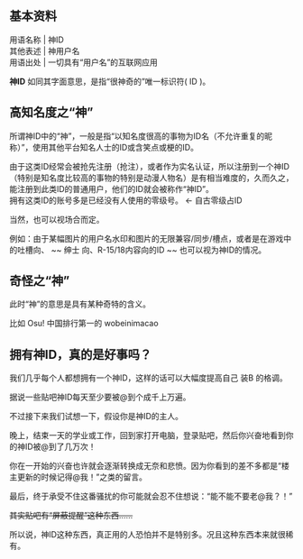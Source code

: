 **基本资料**  
---  
用语名称  |  神ID   
其他表述  |  神用户名   
用语出处  |  一切具有“用户名”的互联网应用   
  
**神ID** 如同其字面意思，是指“很神奇的”唯一标识符(  ID  )。

##  高知名度之“神”

所谓神ID中的“神”，一般是指“以知名度很高的事物为ID名（不允许重复的昵称）”，使用其他平台知名人士的ID或含笑点或梗的ID。

由于这类ID经常会被抢先注册（抢注），或者作为实名认证，所以注册到一个神ID（特别是知名度比较高的事物的特别是动漫人物名）是有相当难度的，久而久之，能注册到此类ID的普通用户，他们的ID就会被称作“神ID”。  
拥有这类ID的账号多是已经没有人使用的零级号。  ← 自古零级占ID

当然，也可以视场合而定。

例如：由于某幅图片的用户名水印和图片的无限兼容/同步/槽点，或者是在游戏中的吐槽向、 ~~ 绅士  向、R-15/18内容向的ID ~~
也可以视为神ID的情况。

##  奇怪之“神”

此时“神”的意思是具有某种奇特的含义。

比如  Osu!  中国排行第一的  wobeinimacao

##  拥有神ID，真的是好事吗？

我们几乎每个人都想拥有一个神ID，这样的话可以大幅度提高自己  装B  的格调。

据说一些贴吧神ID每天至少要被@到个成千上万遍。

不过接下来我们试想一下，假设你是神ID的主人。

晚上，结束一天的学业或工作，回到家打开电脑，登录贴吧，然后你兴奋地看到你的神ID被@到了几万次！

你在一开始的兴奋也许就会逐渐转换成无奈和悲愤。因为你看到的差不多都是“楼主更新的时候记得@我！”之类的留言。

最后，终于承受不住这番骚扰的你可能就会忍不住想说：“能不能不要老@我？！”

~~其实贴吧有“屏蔽提醒”这种东西……~~

所以说，神ID这种东西，真正用的人恐怕并不是特别多。况且这种东西本来就很稀有。

